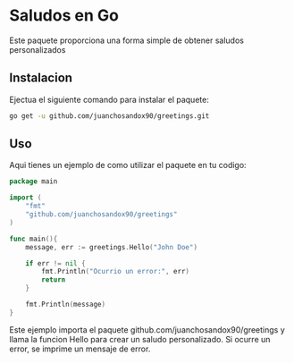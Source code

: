 # Saludos en Go

Este paquete proporciona una forma simple de obtener saludos personalizados

## Instalacion
Ejectua el siguiente comando para instalar el paquete:
```bash
go get -u github.com/juanchosandox90/greetings.git
```

## Uso
Aqui tienes un ejemplo de como utilizar el paquete en tu codigo:

```go
package main

import (
    "fmt"
    "github.com/juanchosandox90/greetings"
)

func main(){
    message, err := greetings.Hello("John Doe")

    if err != nil {
        fmt.Println("Ocurrio un error:", err)
        return
    }

    fmt.Println(message)
}

```

Este ejemplo importa el paquete github.com/juanchosandox90/greetings y llama la funcion Hello para crear
un saludo personalizado. Si ocurre un error, se imprime un mensaje de error.